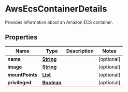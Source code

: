 

# AwsEcsContainerDetails

Provides information about an Amazon ECS container. 

## Properties

| Name | Type | Description | Notes |
|------------ | ------------- | ------------- | -------------|
|**name** | [**String**](String.md) |  |  [optional] |
|**image** | [**String**](String.md) |  |  [optional] |
|**mountPoints** | [**List**](List.md) |  |  [optional] |
|**privileged** | [**Boolean**](Boolean.md) |  |  [optional] |



